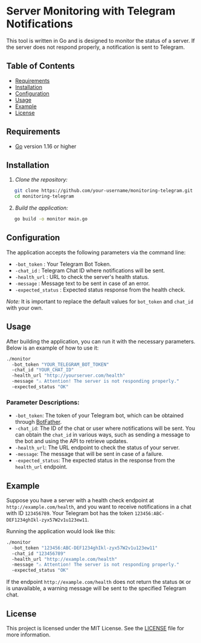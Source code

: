# Server Monitoring with Telegram Notifications

This tool is written in Go and is designed to monitor the status of a server. If the server does not respond properly, a notification is sent to Telegram.

## Table of Contents

- [Requirements](#requirements)
- [Installation](#installation)
- [Configuration](#configuration)
- [Usage](#usage)
- [Example](#example)
- [License](#license)

## Requirements

- [Go](https://golang.org/dl/) version 1.16 or higher

## Installation

1. *Clone the repository:*

   
```bash
   git clone https://github.com/your-username/monitoring-telegram.git
   cd monitoring-telegram
```   

2. *Build the application:*

   
```bash
   go build -o monitor main.go
```   

## Configuration

The application accepts the following parameters via the command line:

- `-bot_token` : Your Telegram Bot Token.
- `-chat_id` : Telegram Chat ID where notifications will be sent.
- `-health_url` : URL to check the server's health status.
- `-message` : Message text to be sent in case of an error.
- `-expected_status` : Expected status response from the health check.

*Note:* It is important to replace the default values for `bot_token` and `chat_id` with your own.

## Usage

After building the application, you can run it with the necessary parameters. Below is an example of how to use it:

```bash
./monitor 
  -bot_token "YOUR_TELEGRAM_BOT_TOKEN" 
  -chat_id "YOUR_CHAT_ID" 
  -health_url "http://yourserver.com/health" 
  -message "⚠️ Attention! The server is not responding properly." 
  -expected_status "OK"
```
### Parameter Descriptions:

- `-bot_token`: The token of your Telegram bot, which can be obtained through [BotFather](https://t.me/BotFather).
- `-chat_id`: The ID of the chat or user where notifications will be sent. You can obtain the `chat_id` in various ways, such as sending a message to the bot and using the API to retrieve updates.
- `-health_url`: The URL endpoint to check the status of your server.
- `-message`: The message that will be sent in case of a failure.
- `-expected_status`: The expected status in the response from the `health_url` endpoint.

## Example

Suppose you have a server with a health check endpoint at `http://example.com/health`, and you want to receive notifications in a chat with ID `123456789`. Your Telegram bot has the token `123456:ABC-DEF1234ghIkl-zyx57W2v1u123ew11`.

Running the application would look like this:

```bash
./monitor 
  -bot_token "123456:ABC-DEF1234ghIkl-zyx57W2v1u123ew11" 
  -chat_id "123456789" 
  -health_url "http://example.com/health" 
  -message "⚠️ Attention! The server is not responding properly." 
  -expected_status "OK"
```

If the endpoint `http://example.com/health` does not return the status `OK` or is unavailable, a warning message will be sent to the specified Telegram chat.

## License

This project is licensed under the MIT License. See the [LICENSE](LICENSE) file for more information.